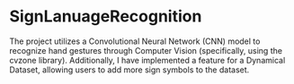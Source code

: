 # SignLanuageRecognition
The project utilizes a Convolutional Neural Network (CNN) model to recognize hand gestures through Computer Vision (specifically, using the cvzone library). Additionally, I have implemented a feature for a Dynamical Dataset, allowing users to add more sign symbols to the dataset.
